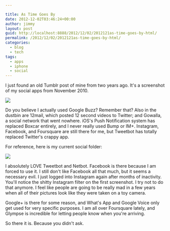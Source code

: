 ```yaml
---

title: As Time Goes By
date: 2012-12-02T03:46:24+00:00
author: jimmy
layout: post
guid: http://localhost:8888/2012/12/02/2012121as-time-goes-by-html/
permalink: /2012/12/02/2012121as-time-goes-by-html/
categories:
  - blog
  - tech
tags:
  - apps
  - iphone
  - social
---
```

<p id="yui_3_10_1_1_1399323830617_28835">
  I just found an old Tumblr post of mine from two years ago.  It's a screenshot of my social apps from November 2010.
</p>


![](http://24.media.tumblr.com/tumblr_lbb95t0OMr1qc85mqo1_500.jpg?__SQUARESPACE_CACHEVERSION=1354420058533) 

<p id="yui_3_10_1_1_1399323830617_28841">
  Do you believe I actually used Google Buzz?  Remember that?  Also in the dustbin are 12mail, which posted 12 second videos to Twitter; and Gowalla, a social network that went nowhere.  iOS's Push Notification system has replaced Boxcar entirely, and I never really used Bump or IM+.  Instagram, Facebook, and Foursquare are still there for me, but Tweetbot has totally replaced Twitter's crappy app.  
</p>

<p id="yui_3_10_1_1_1399323830617_28844">
  For reference, here is my current social folder:
</p>

![](http://localhost:8888/wp-content/uploads/2012/12/Connect.jpg)

<p id="yui_3_10_1_1_1399323830617_28850">
  I absolutely LOVE Tweetbot and Netbot.  Facebook is there because I am forced to use it.  I still don't like Facebook all that much, but it seems a necessary evil.  I just logged into Instagram again after months of inactivity.  You'll notice the shitty Instagram filter on the first screenshot.  I try not to do that anymore.  I feel like people are going to be really mad in a few years when all of their pictures look like they were taken on a toy camera.
</p>

<p id="yui_3_10_1_1_1399323830617_28853">
  Google+ is there for some reason, and What's App and Google Voice only get used for very specific purposes.  I am all over Foursquare lately, and Glympse is incredible for letting people know when you're arriving. 
</p>

<p id="yui_3_10_1_1_1399323830617_28856">
  So there it is.  Because you didn't ask.
</p>